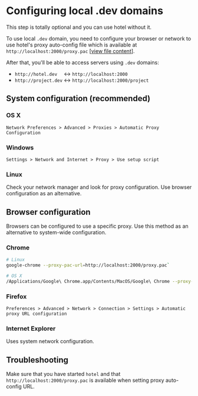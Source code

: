 # Configuring local .dev domains

This step is totally optional and you can use hotel without it.

To use local `.dev` domain, you need to configure your browser or network to use hotel's proxy auto-config file which is available at `http://localhost:2000/proxy.pac` [[view file content](../src/daemon/views/proxy-pac.js)].

After that, you'll be able to access servers using `.dev` domains:

* `http://hotel.dev  ` <-> `http://localhost:2000`
* `http://project.dev` <-> `http://localhost:2000/project`

## System configuration (recommended)

### OS X

`Network Preferences > Advanced > Proxies > Automatic Proxy Configuration`

### Windows

`Settings > Network and Internet > Proxy > Use setup script`

### Linux

Check your network manager and look for proxy configuration. Use browser configuration as an alternative.

## Browser configuration

Browsers can be configured to use a specific proxy. Use this method as an alternative to system-wide configuration.

### Chrome

```sh
# Linux
google-chrome --proxy-pac-url=http://localhost:2000/proxy.pac`

# OS X
/Applications/Google\ Chrome.app/Contents/MacOS/Google\ Chrome --proxy-pac-url=http://localhost:2000/proxy.pac 
```

### Firefox

`Preferences > Advanced > Network > Connection > Settings > Automatic proxy URL configuration`

### Internet Explorer

Uses system network configuration.

## Troubleshooting

Make sure that you have started `hotel` and that `http://localhost:2000/proxy.pac` is available when setting proxy auto-config URL.
